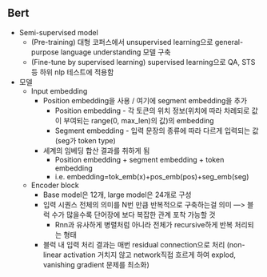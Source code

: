 ## Bert
* Semi-supervised model
  * (Pre-training) 대형 코퍼스에서 unsupervised learning으로 general-purpose language understanding 모델 구축
  * (Fine-tune by supervised learning) supervised learning으로 QA, STS 등 하위 nlp 테스트에 적용함
* 모델
  * Input embedding
    * Position embedding을 사용 / 여기에 segment embedding을 추가
      * Position embedding - 각 토큰의 위치 정보(위치에 따라 차례되로 값이 부여되는 range(0, max_len)의 값)의 embedding
      * Segment embedding - 입력 문장의 종류에 따라 다르게 입력되는 값(seg가 token type)
    * 세계의 임베딩 합산 결과를 취하게 됨
      * Position embedding + segment embedding + token embedding
      * i.e. embedding=tok_emb(x)+pos_emb(pos)+seg_emb(seg)
  * Encoder block
    * Base model은 12개, large model은 24개로 구성
    * 입력 시퀀스 전체의 의미를 N번 만큼 반복적으로 구축하는걸 의미 —> 블럭 수가 많을수록 단어장에 보다 복잡한 관계 포착 가능할 것
		* Rnn과 유사하게 병렬처럼 아니라 전체가 recursive하게 반복 처리되는 형태
    * 블럭 내 입력 처리 결과는 매번 residual connection으로 처리 (non-linear activation 거치지 않고 network직접 흐르게 하여 explod, vanishing gradient 문제를 최소화)
